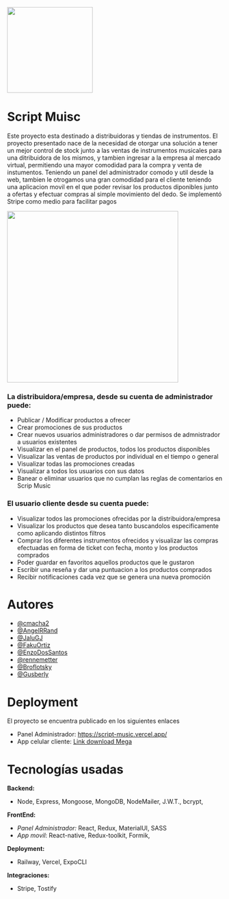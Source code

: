 <img src='https://res.cloudinary.com/dzonjuriq/image/upload/v1659489860/script_music_img/logo-invertid_o3wpfi.png' height=200>

<br>

# Script Muisc

<p>Este proyecto esta destinado a distribuidoras y tiendas de instrumentos. El proyecto presentado nace de la necesidad de otorgar una solución a tener un mejor control de stock junto a las ventas de instrumentos musicales para una ditribuidora de los mismos, y tambien ingresar a la empresa al mercado virtual, permitiendo una mayor comodidad para la compra y venta de instumentos. Teniendo un panel del administrador comodo y util desde la web, tambien le otrogamos una gran comodidad para el cliente teniendo una aplicacion movil en el que poder revisar los productos diponibles junto a ofertas y efectuar compras al simple movimiento del dedo. Se implementó Stripe como medio para facilitar pagos </p>

<img src='https://res.cloudinary.com/dzonjuriq/image/upload/v1659502020/script_music_img/ScriptMusic_bpzk0i.png' height=400px>

<h3><b>La distribuidora/empresa, desde su cuenta de administrador puede:</b></h3> 
<ul>
<li>Publicar / Modificar productos a ofrecer</li>
<li>Crear promociones de sus productos</li>
<li>Crear nuevos usuarios administradores o dar permisos de admnistrador a usuarios existentes</li>
<li>Visualizar en el panel de productos, todos los productos disponibles</li>
<li>Visualizar las ventas de productos por individual en el tiempo o general</li>
<li>Visualizar todas las promociones creadas</li>
<li>Visualizar a todos los usuarios con sus datos</li>
<li>Banear o eliminar usuarios que no cumplan las reglas de comentarios en Scrip Music</li>
</ul>

<h3><b>El usuario cliente desde su cuenta puede:</b></h3>
<ul>
<li>Visualizar todos las promociones ofrecidas por la distribuidora/empresa</li>
<li>Visualizar los productos que desea tanto buscandolos especificamente como aplicando distintos filtros</li>
<li>Comprar los diferentes instrumentos ofrecidos y visualizar las compras efectuadas en forma de ticket con fecha, monto y los productos comprados</li>
<li>Poder guardar en favoritos aquellos productos que le gustaron</li>
<li>Escribir una reseña y dar una puntuacion a los productos comprados</li>
<li>Recibir notificaciones cada vez que se genera una nueva promoción</li>
</ul>

# Autores

- [@cmacha2](https://github.com/cmacha2)
- [@AngelRRand](https://github.com/AngelRRand)
- [@JaluGJ](https://github.com/JaluGJ)
- [@FakuOrtiz](https://github.com/FakuOrtiz)
- [@EnzoDosSantos](https://github.com/EnzoDosSantos)
- [@rennemetter](https://github.com/rennemetter)
- [@Broflotsky](https://github.com/Broflotsky)
- [@Gusberly](https://github.com/Gusberly)

# Deployment

El proyecto se encuentra publicado en los siguientes enlaces 
- Panel Administrador: <a href='https://script-music.vercel.app/'>https://script-music.vercel.app/</a>
- App celular cliente: <a href='https://mega.nz/file/55A1kLpB#qRea9x096wFu1YwWxxHtmXYUK0-0ZwYgGgCTxb3fYwg'> Link download Mega</a>

# Tecnologías usadas

__Backend:__ 

- Node, Express, Mongoose, MongoDB, NodeMailer, J.W.T.,  bcrypt, 

__FrontEnd:__ 

- *Panel Administrador:* React, Redux, MaterialUI, SASS
- *App movil*: React-native, Redux-toolkit, Formik, 

__Deployment:__

- Railway, Vercel, ExpoCLI

__Integraciones:__

- Stripe, Tostify

